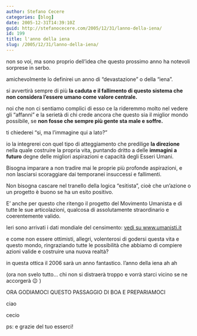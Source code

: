 ```yaml
---
author: Stefano Cecere
categories: [blog]
date: 2005-12-31T14:39:10Z
guid: http://stefanocecere.com/2005/12/31/lanno-della-iena/
id: 199
title: l'anno della iena
slug: /2005/12/31/lanno-della-iena/
---
```


<img src='/wp-content/goditi.jpg' alt='' align='left' />
  
non so voi, ma sono proprio dell’idea che questo prossimo anno ha notevoli sorprese in serbo.
  
amichevolmente lo definirei un anno di “devastazione” o della “iena”.

si avvertirà sempre di più **la caduta e il fallimento di questo sistema che non considera l’essere umano come valore centrale.**
  
noi che non ci sentiamo complici di esso ce la rideremmo molto nel vedere gli “affanni” e la serietà di chi crede ancora che questo sia il miglior mondo possibile, se **non fosse che sempre più gente sta male e soffre.**

ti chiederei “si, ma l’immagine qui a lato?”
  
io la integrerei con quel tipo di atteggiamento che predilige **la direzione** nella quale costruire la propria vita, puntando dritto a delle **immagini a futuro** degne delle migliori aspirazioni e capacità degli Esseri Umani.
  
Bisogna imparare a non tradire mai le proprie più profonde aspirazioni, e non lasciarsi scoraggiare dai temporanei insuccessi e fallimenti.
  
Non bisogna cascare nel tranello della logica “esitista”, cioè che un’azione o un progetto è buono se ha un esito positivo.

E’ anche per questo che ritengo il progetto del Movimento Umanista e di tutte le sue articolazioni, qualcosa di assolutamente straordinario e coerentemente valido.
  
Ieri sono arrivati i dati mondiale del censimento: <a href="http://www.umanisti.it/index.php?id=nel_mondo" target="_blank">vedi su www.umanisti.it</a>

e come non essere ottimisti, allegri, volenterosi di godersi questa vita e questo mondo, ringraziando tutte le possibilità che abbiamo di compiere azioni valide e costruire una nuova realtà?

in questa ottica il 2006 sarà un anno fantastico. l’anno della iena ah ah
  
(ora non svelo tutto… chi non si distraerà troppo e vorrà starci vicino se ne accorgerà 😉 )

ORA GODIAMOCI QUESTO PASSAGGIO DI BOA E PREPARIAMOCI
  
ciao
  
cecio

ps: e grazie del tuo esserci!